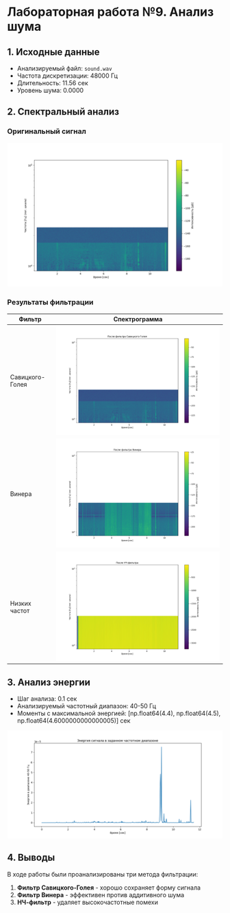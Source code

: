 # Лабораторная работа №9. Анализ шума

## 1. Исходные данные
- Анализируемый файл: `sound.wav`
- Частота дискретизации: 48000 Гц
- Длительность: 11.56 сек
- Уровень шума: 0.0000

## 2. Спектральный анализ

### Оригинальный сигнал
![Спектрограмма](original_spectrogram.png)

### Результаты фильтрации
| Фильтр | Спектрограмма |
|--------|---------------|
| Савицкого-Голея | ![Спектрограмма](savgol_spectrogram.png) |
| Винера | ![Спектрограмма](wiener_spectrogram.png) |
| Низких частот | ![Спектрограмма](lowpass_spectrogram.png) |

## 3. Анализ энергии
- Шаг анализа: 0.1 сек
- Анализируемый частотный диапазон: 40-50 Гц
- Моменты с максимальной энергией: [np.float64(4.4), np.float64(4.5), np.float64(4.6000000000000005)] сек

![График энергии](energy_analysis.png)

## 4. Выводы
В ходе работы были проанализированы три метода фильтрации:
1. **Фильтр Савицкого-Голея** - хорошо сохраняет форму сигнала
2. **Фильтр Винера** - эффективен против аддитивного шума
3. **НЧ-фильтр** - удаляет высокочастотные помехи

